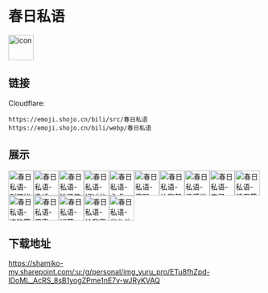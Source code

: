 # 春日私语
<img src="https://emoji.shojo.cn/bili/src/春日私语/icon.png" width="50" height="50" alt="icon">

## 链接
Cloudflare:
```
https://emoji.shojo.cn/bili/src/春日私语
https://emoji.shojo.cn/bili/webp/春日私语
```
## 展示
<img src="https://emoji.shojo.cn/bili/src/春日私语/春日私语-别骚扰我.png" width="50" height="50" alt="春日私语-别骚扰我"><img src="https://emoji.shojo.cn/bili/src/春日私语/春日私语-撒娇.png" width="50" height="50" alt="春日私语-撒娇"><img src="https://emoji.shojo.cn/bili/src/春日私语/春日私语-呲牙笑.png" width="50" height="50" alt="春日私语-呲牙笑"><img src="https://emoji.shojo.cn/bili/src/春日私语/春日私语-好过分.png" width="50" height="50" alt="春日私语-好过分"><img src="https://emoji.shojo.cn/bili/src/春日私语/春日私语-心虚.png" width="50" height="50" alt="春日私语-心虚"><img src="https://emoji.shojo.cn/bili/src/春日私语/春日私语-傻眼.png" width="50" height="50" alt="春日私语-傻眼"><img src="https://emoji.shojo.cn/bili/src/春日私语/春日私语-让我帮你.png" width="50" height="50" alt="春日私语-让我帮你"><img src="https://emoji.shojo.cn/bili/src/春日私语/春日私语-没感觉.png" width="50" height="50" alt="春日私语-没感觉"><img src="https://emoji.shojo.cn/bili/src/春日私语/春日私语-来了.png" width="50" height="50" alt="春日私语-来了"><img src="https://emoji.shojo.cn/bili/src/春日私语/春日私语-请用茶.png" width="50" height="50" alt="春日私语-请用茶"><img src="https://emoji.shojo.cn/bili/src/春日私语/春日私语-烧脑筋呢.png" width="50" height="50" alt="春日私语-烧脑筋呢"><img src="https://emoji.shojo.cn/bili/src/春日私语/春日私语-思索.png" width="50" height="50" alt="春日私语-思索"><img src="https://emoji.shojo.cn/bili/src/春日私语/春日私语-绿茶.png" width="50" height="50" alt="春日私语-绿茶"><img src="https://emoji.shojo.cn/bili/src/春日私语/春日私语-给我离开.png" width="50" height="50" alt="春日私语-给我离开"><img src="https://emoji.shojo.cn/bili/src/春日私语/春日私语-优化他.png" width="50" height="50" alt="春日私语-优化他">

## 下载地址

https://shamiko-my.sharepoint.com/:u:/g/personal/img_yuru_pro/ETu8fhZpd-lDoML_AcRS_8sB1yogZPme1nE7v-wJRyKVAQ